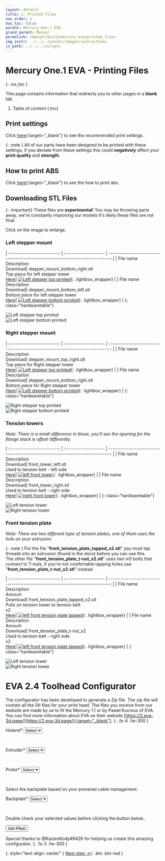 ```yaml
---
layout: default
title: 2. Printed Files
nav_order: 1
has_toc: false
parent: Mercury One.1 EVA
grand_parent: Manual
permalink: /manual/build/mercury_eva/printed_files
img_instr: ../../../assets/images/instructions
js_path: ../../../scripts
---
```


# Mercury One.1 EVA - Printing Files
{: .no_toc }

This page contains information that redirects you to other pages in a **blank** tab. 

1. Table of content
{:toc}

## Print settings

Click [here](/standard/print/settings){:target="_blank"} to see the recommended print settings.

{: .note }
All of our parts have been designed to be printed with these settings, if you deviate from these settings this could **negatively** affect your **print quality** and **strength**.

## How to print ABS

Click [here](/manual/print/abs){:target="_blank"} to see the how to print abs.

## Downloading STL Files

{: .important}
These files are **experimental**! You may be throwing parts away, we're constantly improving our models it's likely these files are not final.

Click on the image to enlarge.

### Left stepper mount
   
| :-------------------------: | :--------------------       | -------------------------------------------------------------------------------: |
| File name<br>Description<br>Download| stepper_mount_bottom_right.stl<br>Top piece for left stepper tower<br>[Here](../../../assets/stl/m1_1/stepper_mount_top_left.stl)|     [![Left stepper top printed]({{page.img_instr}}/printer_stepper_left_top.png)](#lightbox__item_1){: .lightbox_wrapper} |
| File name<br>Description<br>Download| stepper_mount_bottom_left.stl<br>Bottom piece for left stepper tower<br>[Here](../../../assets/stl/m1_1/stepper_mount_bottom_left.stl)|     [![Left stepper bottom printed]({{page.img_instr}}/printed_stepper_left_bottom.png)](#lightbox__item_2){: .lightbox_wrapper} |
{: class="hardwaretable"}


<div onclick="location.href='##';"  id="lightbox__item_1"  class="lightbox__item">
    <div class="lightbox__content">
    <div class="lightbox__titlebar"></div>
        <a href="##" class="close"></a>
        <img src="{{page.img_instr}}/printer_stepper_left_top.png" alt="Left stepper top printed">
    </div>
</div>

<div onclick="location.href='##';"  id="lightbox__item_2"  class="lightbox__item">
    <div class="lightbox__content">
    <div class="lightbox__titlebar"></div>
        <a href="##" class="close"></a>
        <img src="{{page.img_instr}}/printed_stepper_left_bottom.png" alt="Left stepper bottom printed">
    </div>
</div>

### Right stepper mount
   
| :-------------------------: | :--------------------       | -------------------------------------------------------------------------------: |
| File name<br>Description<br>Download| stepper_mount_top_right.stl<br>Top piece for Right stepper tower<br>[Here](../../../assets/stl/m1_1/stepper_mount_top_right.stl)|     [![Left stepper top printed]({{page.img_instr}}/printer_stepper_right_top.png)](#lightbox__item_3){: .lightbox_wrapper} |
| File name<br>Description<br>Download| stepper_mount_bottom_right.stl<br>Bottom piece for Right stepper tower<br>[Here](../../../assets/stl/m1_1/stepper_mount_bottom_right.stl)|     [![Left stepper bottom printed]({{page.img_instr}}/printed_stepper_right_bottom.png)](#lightbox__item_4){: .lightbox_wrapper} |
{: class="hardwaretable"}


<div onclick="location.href='##';"  id="lightbox__item_3"  class="lightbox__item">
    <div class="lightbox__content">
    <div class="lightbox__titlebar"></div>
        <a href="##" class="close"></a>
        <img src="{{page.img_instr}}/printer_stepper_right_top.png" alt="Right stepper top printed">
    </div>
</div>

<div onclick="location.href='##';"  id="lightbox__item_4"  class="lightbox__item">
    <div class="lightbox__content">
    <div class="lightbox__titlebar"></div>
        <a href="##" class="close"></a>
        <img src="{{page.img_instr}}/printed_stepper_right_bottom.png" alt="Right stepper bottom printed">
    </div>
</div>

### Tension towers

*Note: There is a small difference in these, you'll see the opening for the flange stack is offset differently.*
   
| :-------------------------: | :--------------------       | -------------------------------------------------------------------------------: |
| File name<br>Description<br>Download| front_tower_left.stl<br>Used to tension belt - left side<br>[Here](../../../assets/stl/m1_1/front_tower_left.stl)|     [![left front tower]({{page.img_instr}}/front_left_tension_tower.png)](#lightbox__item_5){: .lightbox_wrapper} |
| File name<br>Description<br>Download| front_tower_right.stl<br>Used to tension belt - right side<br>[Here](../../../assets/stl/m1_1/front_tower_right.stl)|     [![right front tower]({{page.img_instr}}/front_right_tension_tower.png)](#lightbox__item_6){: .lightbox_wrapper} |
{: class="hardwaretable"}


<div onclick="location.href='##';"  id="lightbox__item_5"  class="lightbox__item">
    <div class="lightbox__content">
    <div class="lightbox__titlebar"></div>
        <a href="##" class="close"></a>
        <img src="{{page.img_instr}}/front_left_tension_tower.png" alt="Left tension tower">
    </div>
</div>

<div onclick="location.href='##';"  id="lightbox__item_6"  class="lightbox__item">
    <div class="lightbox__content">
    <div class="lightbox__titlebar"></div>
        <a href="##" class="close"></a>
        <img src="{{page.img_instr}}/front_right_tension_tower.png" alt="Right tension tower">
    </div>
</div>

### Front tension plate

*Note: There are two different type of tension plates, one of them uses the hole on your extrusion.*

{: .note }
For the file "**front_tension_plate_tapped_x2.stl**" you must tap threads into an extrusion (found in the docs) before you can use this.<br>The other file "**front_tension_plate_t-nut_x2.stl**" uses two m5 bolts that connect to T-nuts, if you're not comfortable tapping holes use "**front_tension_plate_t-nut_x2.stl**" instead.
   
| :-------------------------: | :--------------------       | -------------------------------------------------------------------------------: |
| File name<br>Description<br>Amount<br>Download| front_tension_plate_tapped_x2.stl<br>Pulls on tension tower to tension belt<br>x2<br>[Here](../../../assets/stl/m1_1/front_tension_plate_tapped_x2.stl)|     [![left front tension plate tapped]({{page.img_instr}}/tension_plate_tapped.png)](#lightbox__item_7){: .lightbox_wrapper} |
| File name<br>Description<br>Amount<br>Download| front_tension_plate_t-nut_x2<br>Used to tension belt - right side<br>x2<br>[Here](../../../assets/stl/m1_1/front_tension_plate_t-nut_x2.stl)|     [![left front tension plate tapped]({{page.img_instr}}/tension_plate_t-nut.png)](#lightbox__item_8){: .lightbox_wrapper} |
{: class="hardwaretable"}


<div onclick="location.href='##';"  id="lightbox__item_7"  class="lightbox__item">
    <div class="lightbox__content">
    <div class="lightbox__titlebar"></div>
        <a href="##" class="close"></a>
        <img src="{{page.img_instr}}/tension_plate_tapped.png" alt="Left tension tower">
    </div>
</div>

<div onclick="location.href='##';"  id="lightbox__item_8"  class="lightbox__item">
    <div class="lightbox__content">
    <div class="lightbox__titlebar"></div>
        <a href="##" class="close"></a>
        <img src="{{page.img_instr}}/tension_plate_t-nut.png" alt="Right tension tower">
    </div>
</div>

# <i class="bi bi-gear"></i> EVA 2.4 Toolhead Configurator

The configurator has been developed to generate a Zip file. The zip file will contain all the Stl files for your print head. The files you receive from our website are made by us to fit the Mercury 1.1 or by Paweł Kucmus of EVA. You can find more information about EVA on their website [https://2.eva-3d.page/](https://2.eva-3d.page/){:target="_blank"}.
{: .fs-4 .fw-300 }


<script src="{{page.js_path}}/file-saver.js" type="module"></script>
<script src="{{page.js_path}}/configurator.js"></script>
<script src="{{page.js_path}}/jszip.min.js" type="module"></script>

<div class="code-example" markdown="1">

<form action="post">

Hotend* 
<select class="list_dark" name="hotend" id="hotend">
    <option value="option0">Select</option>

</select><br>

Extruder* 
<select class="list_dark" name="extruder" id="extruder">
    <option value="option0">Select</option>

</select><br>

Probe* 
<select class="list_dark" name="probe" id="probe">
    <option value="option0">Select</option>

</select><br>

<div class="fs-3 fw-300">Select the backplate based on your prevered cable management.</div>


Backplate* 
<select class="list_dark" name="backplate" id="backplate">
    <option value="option0">Select</option>

</select><br>


<p class="fs-3 fw-300">Double check your selected values before clicking the button below..</p>

<button class="btn" onclick="zipAndDownload(getDocumentList(), '../../../assets/stl/eva2_4/');" type="submit"><i class="bi bi-cloud-arrow-down"></i> Get Files!</button>

</form>

<script>
    window.addEventListener('load', function(event) {
        loadDataSet();
    });
</script>

</div>

<i class="bi bi-chat-square-text"></i> Special thanks to @KaizenKody#9426 for helping us create this amazing configurator.
{: .fs-3 .fw-300 }






{: style="text-align: center" }
<span class="fs-8">
[Next step &rarr;](/manual/build/mercury_eva/empty_frame){: .btn .btn-red }
</span>